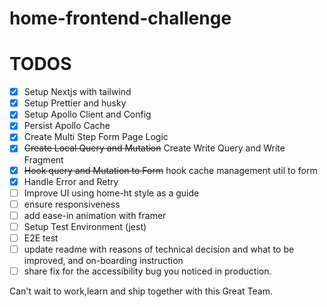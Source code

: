 # home-frontend-challenge

# TODOS

- [x] Setup Nextjs with tailwind
- [x] Setup Prettier and husky
- [x] Setup Apollo Client and Config
- [x] Persist Apollo Cache
- [x] Create Multi Step Form Page Logic
- [x] ~~Create Local Query and Mutation~~ Create Write Query and Write Fragment
- [x] ~~Hook query and Mutation to Form~~  hook cache management util to form
- [x] Handle Error and Retry
- [ ] Improve UI using home-ht style as a guide
- [ ] ensure responsiveness
- [ ] add ease-in animation with framer
- [ ] Setup Test Environment (jest)
- [ ] E2E test
- [ ] update readme with reasons of technical decision and what to be improved, and on-boarding instruction
- [ ] share fix for the accessibility bug you noticed in production.

Can't wait to work,learn and ship together with this Great Team.
